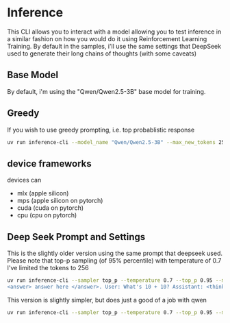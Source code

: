 # Inference
This CLI allows you to interact with a model allowing you to test inference in a similar fashion on how you would do it using Reinforcement Learning Training.   By default in the samples, i'll use the same settings that DeepSeek used to generate their long chains of thoughts (with some caveats)

## Base Model
By default, i'm using the "Qwen/Qwen2.5-3B" base model for training.

## Greedy
If you wish to use greedy prompting, i.e. top probablistic response

```bash
uv run inference-cli --model_name "Qwen/Qwen2.5-3B" --max_new_tokens 256 --device mlx --prompt "hi"
```

## device frameworks
devices can 

- mlx (apple silicon)
- mps (apple silicon on pytorch)
- cuda (cuda on pytorch)
- cpu (cpu on pytorch)

## Deep Seek Prompt and Settings
This is the slightly older version using the same prompt that deepseek used.
Please note that top-p sampling (of 95% percentile) with temperature of 0.7
I've limited the tokens to 256

```bash
uv run inference-cli --sampler top_p --temperature 0.7 --top_p 0.95 --model_name "Qwen/Qwen2.5-3B" --max_new_tokens 256 --device mlx --prompt "A conversation between User and Assistant. The user asks a question, and the Assistant solves it. The assistant first thinks about the reasoning process in the mind and then provides the user with the answer. The reasoning process and answer are enclosed within <think> </think> and <answer> </answer> tags, respectively, i.e., <think> reasoning process here </think>
<answer> answer here </answer>. User: What's 10 + 10? Assistant: <think>"
```

This version is slightly simpler, but does just a good of a job with qwen

```bash
uv run inference-cli --sampler top_p --temperature 0.7 --top_p 0.95 --model_name "Qwen/Qwen2.5-3B" --max_new_tokens 256 --device mlx --system_prompt "You are a helpful assistant. Always use <think> for reasoning </think> and <answer> for final answer.</answer>" --prompt "What's 10 + 10? Assistant: <think>"
```

